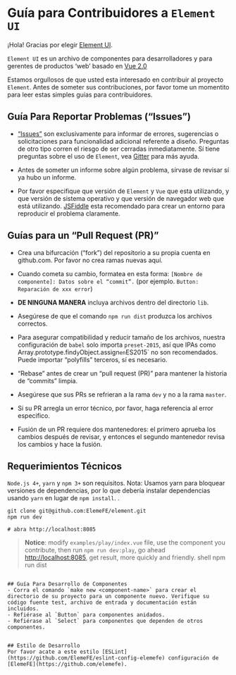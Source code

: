 ﻿# Guía para Contribuidores a `Element UI`

¡Hola! Gracias por elegir [Element UI](http://element.eleme.io/#/en-US).

`Element UI` es un archivo de componentes para desarrolladores y para gerentes de productos ‘web’ basado en [Vue 2.0](https://vuejs.org/)

Estamos orgullosos de que usted esta interesado en contribuir al proyecto `Element`. Antes de someter sus contribuciones, por favor tome un momentito para leer estas simples guías para contribuidores.


## Guía Para Reportar Problemas (“Issues”)

- [“Issues”]( https://elementui.github.io/issue-generator) son exclusivamente para informar de errores, sugerencias o solicitaciones para funcionalidad adicional referente a diseño. Preguntas de otro tipo corren el riesgo de ser cerradas inmediatamente. Sí tiene preguntas sobre el uso de `Element`, vea [Gitter](https://gitter.im/element-en/Lobby) para más ayuda.

- Antes de someter un informe sobre algún problema, sírvase de revisar  sí ya hubo un informe.

- Por favor especifique que versión de `Element` y `Vue` que esta utilizando, y que versión de sistema operativo y que versión de navegador web que está utilizando. [JSFiddle](https://jsfiddle.net/) esta recomendado para crear un entorno para reproducir el problema claramente.


## Guías para un “Pull Request (PR)”

- Crea una bifurcación (“fork”) del repositorio a su propia cuenta en github.com. Por favor no crea ramas nuevas aquí.

- Cuando cometa su cambio, formatea en esta forma: `[Nombre de componente]: Datos sobre el “commit”.` (por ejemplo. `Button: Reparación de xxx error`)

- **DE NINGUNA MANERA** incluya archivos dentro del directorio `lib`.

- Asegúrese de que el comando `npm run dist` produzca los archivos correctos.

- Para asegurar compatibilidad y reducir tamaño de los archivos, nuestra configuración de `babel` solo importa `preset-2015`, así que IPAs como  Array.prototype.find` y `Object.assign` en `ES2015` no son recomendados. Puede importar “polyfills” terceros, sí es necesario.

- “Rebase” antes de crear un “pull request (PR)” para mantener la historia de “commits” limpia.

- Asegúrese que sus PRs se refrieran a la rama `dev`  y no a la rama  `master`.

- Si su PR arregla un error técnico, por favor, haga referencia al error especifico.

- Fusión de un PR requiere dos mantenedores: el primero aprueba los cambios después de revisar, y entonces el segundo mantenedor revisa los cambios y hace la fusión.


## Requerimientos Técnicos
`Node.js 4+`, `yarn` y `npm 3+` son requisitos. Nota: Usamos yarn para bloquear versiones de dependencias, por lo que debería instalar dependencias usando `yarn` en lugar de `npm install`.
.
```shell
git clone git@github.com:ElemeFE/element.git
npm run dev

# abra http://localhost:8085
```

> **Notice**: modify `examples/play/index.vue` file, use the component you contribute, then run `npm run dev:play`, go ahead [http://localhost:8085](http://localhost:8085), get result, more quickly and friendly.
shell
npm run dist
```

## Guía Para Desarrollo de Componentes
- Corra el comando `make new <component-name>` para crear el directorio de su proyecto para un componente nuevo. Verifique su código fuente test, archivo de entrada y documentación están incluidos.
- Refiérase al `Button` para componentes anidados.
- Refiérase al `Select` para componentes que dependen de otros componentes.


## Estilo de Desarrollo
Por favor acate a este estilo [ESLint](https://github.com/ElemeFE/eslint-config-elemefe) configuración de [ElemeFE](https://github.com/elemefe).

